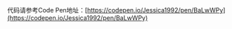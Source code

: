 代码请参考Code Pen地址：[https://codepen.io/Jessica1992/pen/BaLwWPy](https://codepen.io/Jessica1992/pen/BaLwWPy)

